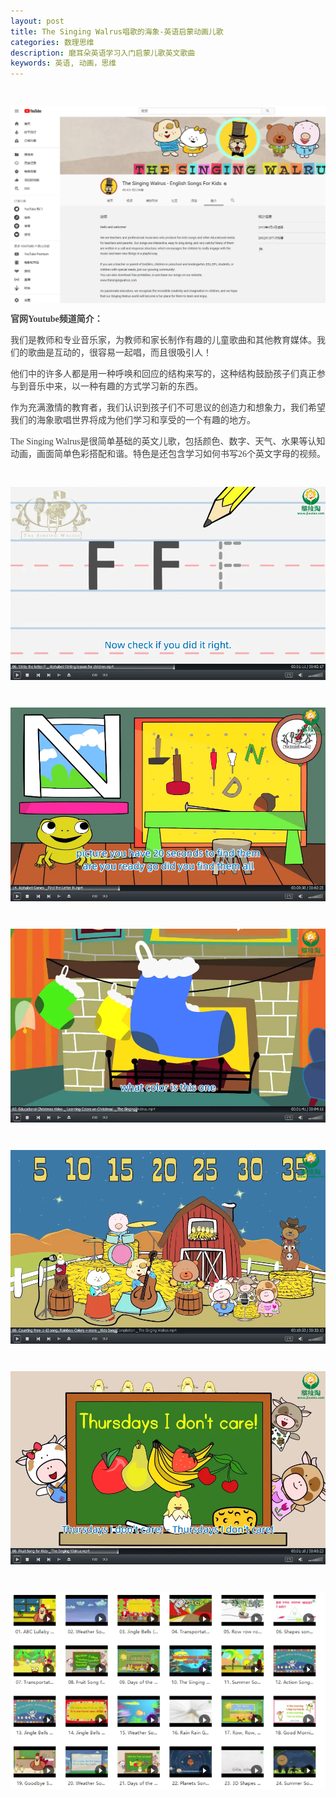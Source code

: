 ```yaml
---
layout: post
title: The Singing Walrus唱歌的海象-英语启蒙动画儿歌
categories: 数理思维
description: 磨耳朵英语学习入门启蒙儿歌英文歌曲
keywords: 英语, 动画，思维
---
```

<p style="color:#404040;font-family:Georgia, &quot;font-size:16px;background-color:#FFFFFF;">
	<br />
</p>
<div class="image-package" style="margin:0px;text-align:center;font-size:0px;color:#404040;font-family:Georgia, &quot;background-color:#FFFFFF;">
	<div class="image-container" style="background-color:transparent;margin:0px auto;">
		<div class="image-container-fill">
		</div>
		<div class="image-view">
			<img class="" src="/public/33280-5b330f10d7b735a1.webp" style="width:auto;height:auto;" /> 
		</div>
	</div>
</div>
<p style="color:#404040;font-family:Georgia, &quot;font-size:16px;background-color:#FFFFFF;">
	<span style="font-weight:600;">官网Youtube频道简介：</span> 
</p>
<p style="color:#404040;font-family:Georgia, &quot;font-size:16px;background-color:#FFFFFF;">
	我们是教师和专业音乐家，为教师和家长制作有趣的儿童歌曲和其他教育媒体。我们的歌曲是互动的，很容易一起唱，而且很吸引人！
</p>
<p style="color:#404040;font-family:Georgia, &quot;font-size:16px;background-color:#FFFFFF;">
	他们中的许多人都是用一种呼唤和回应的结构来写的，这种结构鼓励孩子们真正参与到音乐中来，以一种有趣的方式学习新的东西。
</p>
<p style="color:#404040;font-family:Georgia, &quot;font-size:16px;background-color:#FFFFFF;">
	作为充满激情的教育者，我们认识到孩子们不可思议的创造力和想象力，我们希望我们的海象歌唱世界将成为他们学习和享受的一个有趣的地方。
</p>

<p style="color:#404040;font-family:Georgia, &quot;font-size:16px;background-color:#FFFFFF;">
	The Singing Walrus是很简单基础的英文儿歌，包括颜色、数字、天气、水果等认知动画，画面简单色彩搭配和谐。特色是还包含学习如何书写26个英文字母的视频。
</p>
<p style="color:#404040;font-family:Georgia, &quot;font-size:16px;background-color:#FFFFFF;">
	<br />
</p>
<div class="image-package" style="margin:0px;text-align:center;font-size:0px;color:#404040;font-family:Georgia, &quot;background-color:#FFFFFF;">
	<div class="image-container" style="background-color:transparent;margin:0px auto;">
		<div class="image-container-fill">
		</div>
		<div class="image-view">
			<img class="" src="/public/33280-a8154280d40749ae.webp" style="width:auto;height:auto;" /> 
		</div>
	</div>
</div>
<p style="color:#404040;font-family:Georgia, &quot;font-size:16px;background-color:#FFFFFF;">
	<br />
</p>
<div class="image-package" style="margin:0px;text-align:center;font-size:0px;color:#404040;font-family:Georgia, &quot;background-color:#FFFFFF;">
	<div class="image-container" style="background-color:transparent;margin:0px auto;">
		<div class="image-container-fill">
		</div>
		<div class="image-view">
			<img class="" src="/public/33280-bb9eace08a4fe36c.webp" style="width:auto;height:auto;" /> 
		</div>
	</div>
</div>
<p style="color:#404040;font-family:Georgia, &quot;font-size:16px;background-color:#FFFFFF;">
	<br />
</p>
<div class="image-package" style="margin:0px;text-align:center;font-size:0px;color:#404040;font-family:Georgia, &quot;background-color:#FFFFFF;">
	<div class="image-container" style="background-color:transparent;margin:0px auto;">
		<div class="image-container-fill">
		</div>
		<div class="image-view">
			<img class="" src="/public/33280-424d8dc7e57b675e.webp" style="width:auto;height:auto;" /> 
		</div>
	</div>
</div>
<p style="color:#404040;font-family:Georgia, &quot;font-size:16px;background-color:#FFFFFF;">
	<br />
</p>
<div class="image-package" style="margin:0px;text-align:center;font-size:0px;color:#404040;font-family:Georgia, &quot;background-color:#FFFFFF;">
	<div class="image-container" style="background-color:transparent;margin:0px auto;">
		<div class="image-container-fill">
		</div>
		<div class="image-view">
			<img class="" src="/public/33280-a3d4aff1c8ff0f8f.webp" style="width:auto;height:auto;" /> 
		</div>
	</div>
</div>
<p style="color:#404040;font-family:Georgia, &quot;font-size:16px;background-color:#FFFFFF;">
	<br />
</p>
<div class="image-package" style="margin:0px;text-align:center;font-size:0px;color:#404040;font-family:Georgia, &quot;background-color:#FFFFFF;">
	<div class="image-container" style="background-color:transparent;margin:0px auto;">
		<div class="image-container-fill">
		</div>
		<div class="image-view">
			<img class="" src="/public/33280-a9871f8f604090c7.webp" style="width:auto;height:auto;" /> 
		</div>
	</div>
</div>
<p style="color:#404040;font-family:Georgia, &quot;font-size:16px;background-color:#FFFFFF;">
	<br />
</p>
<div class="image-package" style="margin:0px;text-align:center;font-size:0px;color:#404040;font-family:Georgia, &quot;background-color:#FFFFFF;">
	<div class="image-container" style="background-color:transparent;margin:0px auto;">
		<div class="image-container-fill">
		</div>
		<div class="image-view">
			<img class="" src="/public/33280-b85002d2e585147c.webp" style="width:auto;height:auto;" />
		</div>
	</div>
</div>


